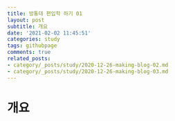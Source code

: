 ```yaml
---
title: 방통대 편입학 하기 01
layout: post
subtitle: 개요
date: '2021-02-02 11:45:51'
categories: study
tags: githubpage
comments: true
related_posts:
- category/_posts/study/2020-12-26-making-blog-02.md
- category/_posts/study/2020-12-26-making-blog-03.md
---
```


# 개요
